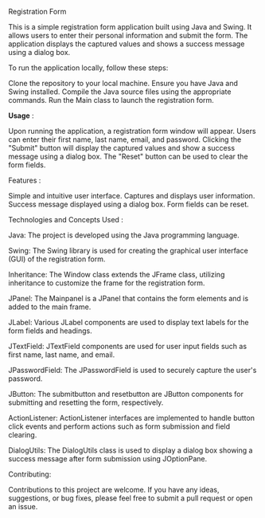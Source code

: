 Registration Form

This is a simple registration form application built using Java and Swing. It allows users to enter their personal information and submit the form. The application displays the captured values and shows a success message using a dialog box.

To run the application locally, follow these steps:

Clone the repository to your local machine.
Ensure you have Java and Swing installed.
Compile the Java source files using the appropriate commands.
Run the Main class to launch the registration form.

__Usage__ :

Upon running the application, a registration form window will appear. Users can enter their first name, last name, email, and password. Clicking the "Submit" button will display the captured values and show a success message using a dialog box. The "Reset" button can be used to clear the form fields.

Features : 

Simple and intuitive user interface.
Captures and displays user information.
Success message displayed using a dialog box.
Form fields can be reset.

Technologies and Concepts Used : 

Java: The project is developed using the Java programming language.

Swing: The Swing library is used for creating the graphical user interface (GUI) of the registration form.

Inheritance: The Window class extends the JFrame class, utilizing inheritance to customize the frame for the registration form.

JPanel: The Mainpanel is a JPanel that contains the form elements and is added to the main frame.

JLabel: Various JLabel components are used to display text labels for the form fields and headings.

JTextField: JTextField components are used for user input fields such as first name, last name, and email.

JPasswordField: The JPasswordField is used to securely capture the user's password.

JButton: The submitbutton and resetbutton are JButton components for submitting and resetting the form, respectively.

ActionListener: ActionListener interfaces are implemented to handle button click events and perform actions such as form submission and field clearing.

DialogUtils: The DialogUtils class is used to display a dialog box showing a success message after form submission using JOptionPane.


Contributing:

Contributions to this project are welcome. If you have any ideas, suggestions, or bug fixes, please feel free to submit a pull request or open an issue.

